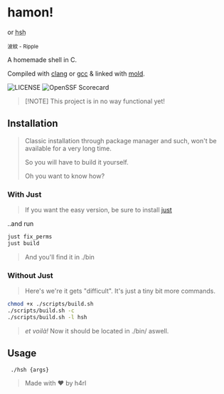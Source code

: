 # hamon!

or <abbr title="Hamon Shell">hsh</abbr>

<sub> 波紋 - Ripple </sub>


A homemade shell in C.

Compiled with [clang](https://github.com/llvm/llvm-project/tree/main/clang) or [gcc](https://gcc.gnu.org) & linked with [mold](https://github.com/rui314/mold).

![[LICENSE](https://github.com/h4rldev/hshell/blob/main/LICENSE)](https://img.shields.io/github/license/h4rldev/hshell?style=flat-square)
![[OpenSSF Scorecard](https://securityscorecards.dev/viewer/?uri=github.com/h4rldev/hshell)](https://api.securityscorecards.dev/projects/github.com/h4rldev/hshell/badge?style=flat-square)

> \[!NOTE\]
> This project is in no way functional yet!

## Installation

> Classic installation through package manager and such, won't be available for a very long time.
>
> So you will have to build it yourself.
>
> Oh you want to know how?

### With Just

> If you want the easy version, be sure to install [just](https://github.com/casey/just)

..and run

```sh
just fix_perms
just build
```

> And you'll find it in ./bin

### Without Just

> Here's we're it gets "difficult". It's just a tiny bit more commands.

```sh
chmod +x ./scripts/build.sh
./scripts/build.sh -c
./scripts/build.sh -l hsh
```

> _et voilà!_ Now it should be located in ./bin/ aswell.

## Usage

```sh
 ./hsh {args}
```

> Made with :heart: by h4rl
